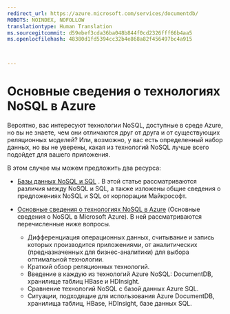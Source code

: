 ```yaml
---
redirect_url: https://azure.microsoft.com/services/documentdb/
ROBOTS: NOINDEX, NOFOLLOW
translationtype: Human Translation
ms.sourcegitcommit: d59ebef3cda36ba048b844f0cd2326fff66b4aa5
ms.openlocfilehash: 48380d1fd5394cc32b4e868a82f456497bc4a915



---
```

# <a name="understanding-nosql-on-microsoft-azure"></a>Основные сведения о технологиях NoSQL в Azure
Вероятно, вас интересуют технологии NoSQL, доступные в среде Azure, но вы не знаете, чем они отличаются друг от друга и от существующих реляционных моделей? Или, возможно, у вас есть определенный набор данных, но вы не уверены, какая из технологий NoSQL лучше всего подойдет для вашего приложения. 

В этом случае мы можем предложить два ресурса: 

* [Базы данных NoSQL и SQL](documentdb-nosql-vs-sql.md) . В этой статье рассматриваются различия между NoSQL и SQL, а также изложены общие сведения о предложениях NoSQL и SQL от корпорации Майкрософт.
* [Основные сведения о технологиях NoSQL в Azure](http://go.microsoft.com/fwlink/p/?LinkId=330292) (Основные сведения о NoSQL в Microsoft Azure). В ней рассматриваются перечисленные ниже вопросы.
  
  * Дифференциация операционных данных, считывание и запись которых производится приложениями, от аналитических (предназначенных для бизнес-аналитики) для выбора оптимальной технологии.
  * Краткий обзор реляционных технологий.
  * Введение в каждую из технологий Azure NoSQL: DocumentDB, хранилище таблиц HBase и HDInsight.
  * Сравнение технологий NoSQL с базой данных Azure SQL. 
  * Ситуации, подходящие для использования Azure DocumentDB, хранилища таблиц, HBase, HDInsight, базе данных SQL.




<!--HONumber=Jan17_HO3-->


